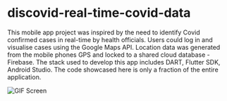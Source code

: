 # discovid-real-time-covid-data
This mobile app project was inspired by the need to identify Covid confirmed cases in real-time by health officials. Users could log in and visualise cases using the Google Maps API. Location data was generated from the mobile phones GPS and locked to a shared cloud database - Firebase. The stack used to develop this app includes DART, Flutter SDK, Android Studio. The code showcased here is only a fraction of the entire application.


![GIF Screen](https://user-images.githubusercontent.com/60179984/181847796-f1cb76b1-f449-49cd-acb6-dad7d5d06f9a.gif)
